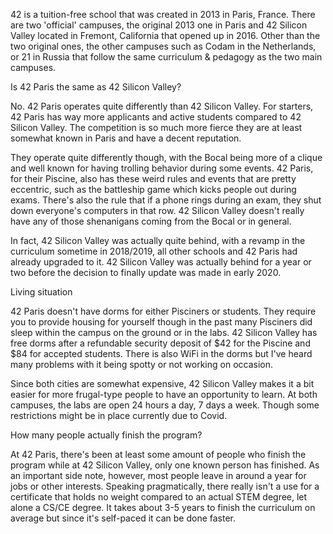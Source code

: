 42 is a tuition-free school that was created in 2013 in Paris, France. There are two 'official' campuses, the original 2013 one in Paris and 42 Silicon Valley located in Fremont, California that opened up in 2016. Other than the two original ones, the other campuses such as Codam in the Netherlands, or 21 in Russia that follow the same curriculum & pedagogy as the two main campuses.

Is 42 Paris the same as 42 Silicon Valley?

No. 42 Paris operates quite differently than 42 Silicon Valley. For starters, 42 Paris has way more applicants and active students compared to 42 Silicon Valley. The competition is so much more fierce they are at least somewhat known in Paris and have a decent reputation. 

They operate quite differently though, with the Bocal being more of a clique and well known for having trolling behavior during some events. 42 Paris, for their Piscine, also has these weird rules and events that are pretty eccentric, such as the battleship game which kicks people out during exams.  There's also the rule that if a phone rings during an exam, they shut down everyone's computers in that row. 42 Silicon Valley doesn't really have any of those shenanigans coming from the Bocal or in general.

In fact, 42 Silicon Valley was actually quite behind, with a revamp in the curriculum sometime in 2018/2019, all other schools and 42 Paris had already upgraded to it. 42 Silicon Valley was actually behind for a year or two before the decision to finally update was made in early 2020.

Living situation

42 Paris doesn't have dorms for either Pisciners or students. They require you to provide housing for yourself though in the past many Pisciners did sleep within the campus on the ground or in the labs. 42 Silicon Valley has free dorms after a refundable security deposit of $42 for the Piscine and $84 for accepted students. There is also WiFi in the dorms but I've heard many problems with it being spotty or not working on occasion.

Since both cities are somewhat expensive, 42 Silicon Valley makes it a bit easier for more frugal-type people to have an opportunity to learn. At both campuses, the labs are open 24 hours a day, 7 days a week. Though some restrictions might be in place currently due to Covid.


How many people actually finish the program?

At 42 Paris, there's been at least some amount of people who finish the program while at 42 Silicon Valley, only one known person has finished. As an important side note, however, most people leave in around a year for jobs or other interests. Speaking pragmatically, there really isn't a use for a certificate that holds no weight compared to an actual STEM degree, let alone a CS/CE degree. It takes about 3-5 years to finish the curriculum on average but since it's self-paced it can be done faster.
